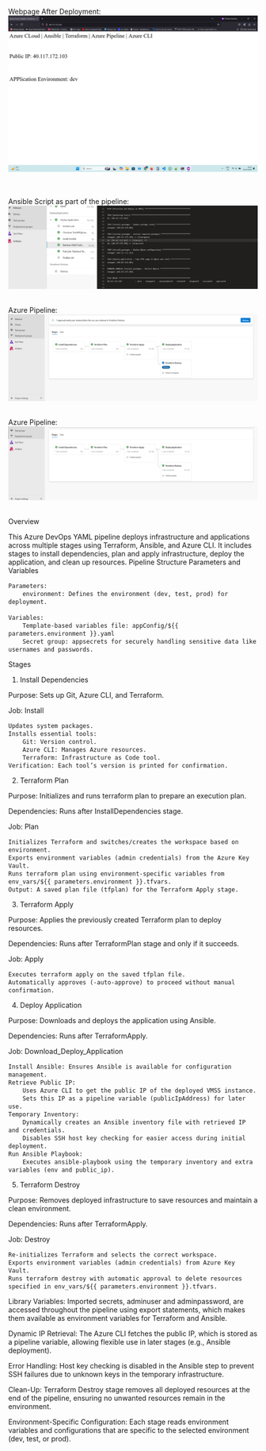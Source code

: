 Webpage After Deployment:
<br />
![Web Page](images/webpage.png)

<br /><br />
Ansible Script as part of the pipeline:
<br />
![Ansible](images/ansible.png)
<br /><br />

Azure Pipeline:
<br />
![Pipeline](images/before-destroy.png)
<br /><br />

Azure Pipeline:
<br />
![Pipeline](images/after-destroy.png)
<br /><br />


Overview

This Azure DevOps YAML pipeline deploys infrastructure and applications across multiple stages using Terraform, Ansible, and Azure CLI. 
It includes stages to install dependencies, plan and apply infrastructure, deploy the application, and clean up resources.
Pipeline Structure
Parameters and Variables

    Parameters:
        environment: Defines the environment (dev, test, prod) for deployment.

    Variables:
        Template-based variables file: appConfig/${{ parameters.environment }}.yaml
        Secret group: appsecrets for securely handling sensitive data like usernames and passwords.

Stages
1. Install Dependencies

Purpose: Sets up Git, Azure CLI, and Terraform.

Job: Install

    Updates system packages.
    Installs essential tools:
        Git: Version control.
        Azure CLI: Manages Azure resources.
        Terraform: Infrastructure as Code tool.
    Verification: Each tool’s version is printed for confirmation.

2. Terraform Plan

Purpose: Initializes and runs terraform plan to prepare an execution plan.

Dependencies: Runs after InstallDependencies stage.

Job: Plan

    Initializes Terraform and switches/creates the workspace based on environment.
    Exports environment variables (admin credentials) from the Azure Key Vault.
    Runs terraform plan using environment-specific variables from env_vars/${{ parameters.environment }}.tfvars.
    Output: A saved plan file (tfplan) for the Terraform Apply stage.

3. Terraform Apply

Purpose: Applies the previously created Terraform plan to deploy resources.

Dependencies: Runs after TerraformPlan stage and only if it succeeds.

Job: Apply

    Executes terraform apply on the saved tfplan file.
    Automatically approves (-auto-approve) to proceed without manual confirmation.

4. Deploy Application

Purpose: Downloads and deploys the application using Ansible.

Dependencies: Runs after TerraformApply.

Job: Download_Deploy_Application

    Install Ansible: Ensures Ansible is available for configuration management.
    Retrieve Public IP:
        Uses Azure CLI to get the public IP of the deployed VMSS instance.
        Sets this IP as a pipeline variable (publicIpAddress) for later use.
    Temporary Inventory:
        Dynamically creates an Ansible inventory file with retrieved IP and credentials.
        Disables SSH host key checking for easier access during initial deployment.
    Run Ansible Playbook:
        Executes ansible-playbook using the temporary inventory and extra variables (env and public_ip).

5. Terraform Destroy

Purpose: Removes deployed infrastructure to save resources and maintain a clean environment.

Dependencies: Runs after TerraformApply.

Job: Destroy

    Re-initializes Terraform and selects the correct workspace.
    Exports environment variables (admin credentials) from Azure Key Vault.
    Runs terraform destroy with automatic approval to delete resources specified in env_vars/${{ parameters.environment }}.tfvars.



Library Variables: Imported secrets, adminuser and adminpassword, are accessed throughout the pipeline using export statements, 
which makes them available as environment variables for Terraform and Ansible.

Dynamic IP Retrieval: The Azure CLI fetches the public IP, which is stored as a pipeline variable, allowing flexible use in later 
stages (e.g., Ansible deployment).

Error Handling: Host key checking is disabled in the Ansible step to prevent SSH failures due to unknown keys in the temporary 
infrastructure.

Clean-Up: Terraform Destroy stage removes all deployed resources at the end of the pipeline, ensuring no unwanted resources remain 
in the environment.


Environment-Specific Configuration: Each stage reads environment variables and configurations that are specific to the selected 
environment (dev, test, or prod).
